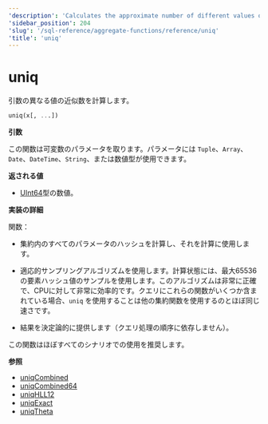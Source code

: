 ```yaml
---
'description': 'Calculates the approximate number of different values of the argument.'
'sidebar_position': 204
'slug': '/sql-reference/aggregate-functions/reference/uniq'
'title': 'uniq'
---
```





# uniq

引数の異なる値の近似数を計算します。

```sql
uniq(x[, ...])
```

**引数**

この関数は可変数のパラメータを取ります。パラメータには `Tuple`、`Array`、`Date`、`DateTime`、`String`、または数値型が使用できます。

**返される値**

- [UInt64](../../../sql-reference/data-types/int-uint.md)型の数値。

**実装の詳細**

関数：

- 集約内のすべてのパラメータのハッシュを計算し、それを計算に使用します。

- 適応的サンプリングアルゴリズムを使用します。計算状態には、最大65536の要素ハッシュ値のサンプルを使用します。このアルゴリズムは非常に正確で、CPUに対して非常に効率的です。クエリにこれらの関数がいくつか含まれている場合、`uniq` を使用することは他の集約関数を使用するのとほぼ同じ速さです。

- 結果を決定論的に提供します（クエリ処理の順序に依存しません）。

この関数はほぼすべてのシナリオでの使用を推奨します。

**参照**

- [uniqCombined](/sql-reference/aggregate-functions/reference/uniqcombined)
- [uniqCombined64](/sql-reference/aggregate-functions/reference/uniqcombined64)
- [uniqHLL12](/sql-reference/aggregate-functions/reference/uniqhll12)
- [uniqExact](/sql-reference/aggregate-functions/reference/uniqexact)
- [uniqTheta](/sql-reference/aggregate-functions/reference/uniqthetasketch)

